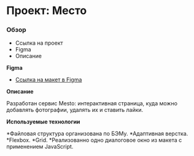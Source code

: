 # Проект: Место

### Обзор
* Ссылка на проект
* Figma
* Описание

**Figma**

* [Ссылка на макет в Figma](https://www.figma.com/file/2cn9N9jSkmxD84oJik7xL7/JavaScript.-Sprint-4?node-id=0%3A1)

**Описание**

Разработан сервис Mesto: интерактивная страница, куда можно добавлять фотографии, удалять их и ставить лайки.

**Используемые технологии**

*Файловая структура организована по БЭМу.
*Адаптивная верстка.
*Flexbox.
*Grid.
*Реализованно одно диалоговое окно из макета с применением JavaScript.

